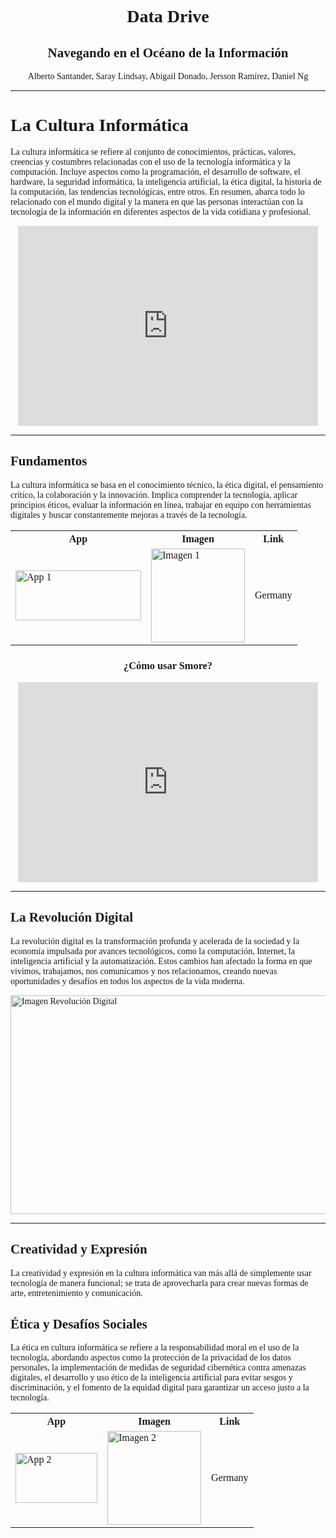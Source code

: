 <!DOCTYPE html>
<html lang="es">
<head>
<meta charset="UTF-8">
<meta name="viewport" content="width=device-width, initial-scale=1.0">
<title>Page Title</title>
<style>
  body {
    font-family: 'Times New Roman', Times, serif;
  }
  .url {
    cursor: url(myBall.cur), auto;
  }
</style>
</head>
<body>

<center>
  <h1>Data Drive</h1>
  <h2>Navegando en el Océano de la Información</h2>
  <p>Alberto Santander, Saray Lindsay, Abigail Donado, Jersson Ramírez, Daniel Ng</p>
  <hr color="Navy" size="6">
</center>

<h1 class="url">La Cultura Informática</h1>
<p>La cultura informática se refiere al conjunto de conocimientos, prácticas, valores, creencias y costumbres relacionadas con el uso de la tecnología informática y la computación. Incluye aspectos como la programación, el desarrollo de software, el hardware, la seguridad informática, la inteligencia artificial, la ética digital, la historia de la computación, las tendencias tecnológicas, entre otros. En resumen, abarca todo lo relacionado con el mundo digital y la manera en que las personas interactúan con la tecnología de la información en diferentes aspectos de la vida cotidiana y profesional.</p>

<center>
  <iframe width="480" height="320" src="https://www.youtube.com/embed/dItetSayGs8" title="50 Cosas que NO sabías de la INFORMÁTICA" frameborder="0" allow="accelerometer; autoplay; clipboard-write; encrypted-media; gyroscope; picture-in-picture" allowfullscreen></iframe>
</center>

<hr color="Navy" size="4">

<h2>Fundamentos</h2>
<p>La cultura informática se basa en el conocimiento técnico, la ética digital, el pensamiento crítico, la colaboración y la innovación. Implica comprender la tecnología, aplicar principios éticos, evaluar la información en línea, trabajar en equipo con herramientas digitales y buscar constantemente mejoras a través de la tecnología.</p>

<table style="width:100%">
  <tr>
    <th>App</th>
    <th>Imagen</th>
    <th>Link</th>
  </tr>
  <tr>
    <td><a href="http://www.gigaglitters.com/"><img src="http://www.gigaglitters.com/created/M4FW2KkJIm.gif" width="201" height="80" alt="App 1"></a></td>
    <td><a href="https://www.smore.com/"><img src="https://cbdconsulting.com/wp-content/uploads/2021/09/Icons-_-Tech-Tools-_-Smore.png" width="150" height="150" alt="Imagen 1"></a></td>
    <td>Germany</td>
  </tr>
</table>

<center>
  <h3>¿Cómo usar Smore?</h3>
  <iframe width="480" height="320" src="https://www.youtube.com/embed/J4dEhC4LWKc" title="Tutorial de uso de Smore" frameborder="0" allow="accelerometer; autoplay; clipboard-write; encrypted-media; gyroscope; picture-in-picture" allowfullscreen></iframe>
</center>

<hr color="Navy" size="4">

<h2>La Revolución Digital</h2>
<p>La revolución digital es la transformación profunda y acelerada de la sociedad y la economía impulsada por avances tecnológicos, como la computación, Internet, la inteligencia artificial y la automatización. Estos cambios han afectado la forma en que vivimos, trabajamos, nos comunicamos y nos relacionamos, creando nuevas oportunidades y desafíos en todos los aspectos de la vida moderna.</p>

<img src="https://img.etimg.com/thumb/width-420,height-315,imgsize-638053,resizemode-75,msid-84146083/prime/technology-and-startups/booting-up-developer-economy-how-tech-startups-are-helping-coders-build-and-test-software-faster.jpg" width="600" height="350" alt="Imagen Revolución Digital">

<hr color="Navy" size="4">

<h2>Creatividad y Expresión</h2>
<p>La creatividad y expresión en la cultura informática van más allá de simplemente usar tecnología de manera funcional; se trata de aprovecharla para crear nuevas formas de arte, entretenimiento y comunicación.</p>

<h2>Ética y Desafíos Sociales</h2>
<p>La ética en cultura informática se refiere a la responsabilidad moral en el uso de la tecnología, abordando aspectos como la protección de la privacidad de los datos personales, la implementación de medidas de seguridad cibernética contra amenazas digitales, el desarrollo y uso ético de la inteligencia artificial para evitar sesgos y discriminación, y el fomento de la equidad digital para garantizar un acceso justo a la tecnología.</p>

<table style="width:100%">
  <tr>
    <th>App</th>
    <th>Imagen</th>
    <th>Link</th>
  </tr>
  <tr>
    <td><a href="http://www.gigaglitters.com/"><img src="http://www.gigaglitters.com/created/5C2zYJHlEH.gif" width="131" height="80" alt="App 2"></a></td>
    <td><a href="https://prezi.com/students/?click_source=logged_element&page_location=hero&element_text=for_students&occupation_selector=true"><img src="https://freelogopng.com/images/all_img/1656733637logo-canva-png.png" width="150" height="150" alt="Imagen 2"></a></td>
    <td>Germany</td>
  </tr>
</table>

</body>
</html>

